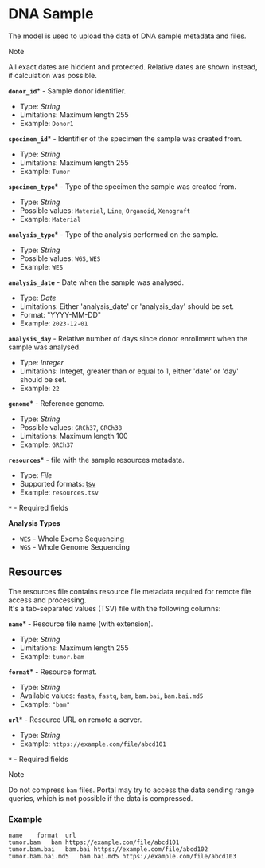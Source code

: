 # DNA Sample
The model is used to upload the data of DNA sample metadata and files.

> [!Note]
> All exact dates are hiddent and protected. Relative dates are shown instead, if calculation was possible.

**`donor_id`*** - Sample donor identifier.
- Type: _String_
- Limitations: Maximum length 255
- Example: `Donor1`

**`specimen_id`*** - Identifier of the specimen the sample was created from.
- Type: _String_
- Limitations: Maximum length 255
- Example: `Tumor`

**`specimen_type`*** - Type of the specimen the sample was created from.
- Type: _String_
- Possible values: `Material`, `Line`, `Organoid`, `Xenograft`
- Example: `Material`

**`analysis_type`*** - Type of the analysis performed on the sample.
- Type: _String_
- Possible values: `WGS`, `WES`
- Example: `WES`

**`analysis_date`** - Date when the sample was analysed.
- Type: _Date_
- Limitations: Either 'analysis_date' or 'analysis_day' should be set.
- Format: "YYYY-MM-DD"
- Example: `2023-12-01`

**`analysis_day`** - Relative number of days since donor enrollment when the sample was analysed.
- Type: _Integer_
- Limitations: Integet, greater than or equal to 1, either 'date' or 'day' should be set.
- Example: `22`

**`genome`*** - Reference genome.
- Type: _String_
- Possible values: `GRCh37`, `GRCh38`
- Limitations: Maximum length 100
- Example: `GRCh37`

**`resources`*** - file with the sample resources metadata.
- Type: _File_
- Supported formats: [tsv](#resources)
- Example: `resources.tsv`

**`*`** - Required fields

**Analysis Types**
- `WES` - Whole Exome Sequencing
- `WGS` - Whole Genome Sequencing


## Resources
The resources file contains resource file metadata required for remote file access and processing.  
It's a tab-separated values (TSV) file with the following columns:

**`name`*** - Resource file name (with extension).
- Type: _String_
- Limitations: Maximum length 255
- Example: `tumor.bam`

**`format`*** - Resource format.
- Type: _String_
- Available values: `fasta`, `fastq`, `bam`, `bam.bai`, `bam.bai.md5`
- Example: `"bam"`

**`url`*** - Resource URL on remote a server.
- Type: _String_
- Example: `https://example.com/file/abcd101`

**`*`** - Required fields

> [!Note]
> Do not compress `bam` files. Portal may try to access the data sending range queries, which is not possible if the data is compressed.

### Example
```tsv
name	format	url
tumor.bam	bam	https://example.com/file/abcd101
tumor.bam.bai	bam.bai	https://example.com/file/abcd102
tumor.bam.bai.md5	bam.bai.md5	https://example.com/file/abcd103
```